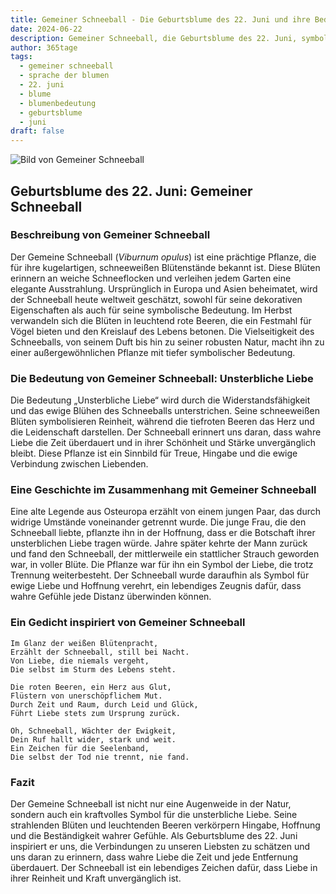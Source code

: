 ```yaml
---
title: Gemeiner Schneeball - Die Geburtsblume des 22. Juni und ihre Bedeutung
date: 2024-06-22
description: Gemeiner Schneeball, die Geburtsblume des 22. Juni, symbolisiert Unsterbliche Liebe. Erfahre mehr über ihre Geschichte, Bedeutung und Symbolik in der Sprache der Blumen.
author: 365tage
tags:
  - gemeiner schneeball
  - sprache der blumen
  - 22. juni
  - blume
  - blumenbedeutung
  - geburtsblume
  - juni
draft: false
---
```


![Bild von Gemeiner Schneeball](https://cdn.pixabay.com/photo/2021/11/12/22/52/viburnum-lantana-6790205_640.jpg#center)


## Geburtsblume des 22. Juni: Gemeiner Schneeball

### Beschreibung von Gemeiner Schneeball

Der Gemeine Schneeball (_Viburnum opulus_) ist eine prächtige Pflanze, die für ihre kugelartigen, schneeweißen Blütenstände bekannt ist. Diese Blüten erinnern an weiche Schneeflocken und verleihen jedem Garten eine elegante Ausstrahlung. Ursprünglich in Europa und Asien beheimatet, wird der Schneeball heute weltweit geschätzt, sowohl für seine dekorativen Eigenschaften als auch für seine symbolische Bedeutung. Im Herbst verwandeln sich die Blüten in leuchtend rote Beeren, die ein Festmahl für Vögel bieten und den Kreislauf des Lebens betonen. Die Vielseitigkeit des Schneeballs, von seinem Duft bis hin zu seiner robusten Natur, macht ihn zu einer außergewöhnlichen Pflanze mit tiefer symbolischer Bedeutung.

### Die Bedeutung von Gemeiner Schneeball: Unsterbliche Liebe

Die Bedeutung „Unsterbliche Liebe“ wird durch die Widerstandsfähigkeit und das ewige Blühen des Schneeballs unterstrichen. Seine schneeweißen Blüten symbolisieren Reinheit, während die tiefroten Beeren das Herz und die Leidenschaft darstellen. Der Schneeball erinnert uns daran, dass wahre Liebe die Zeit überdauert und in ihrer Schönheit und Stärke unvergänglich bleibt. Diese Pflanze ist ein Sinnbild für Treue, Hingabe und die ewige Verbindung zwischen Liebenden.

### Eine Geschichte im Zusammenhang mit Gemeiner Schneeball

Eine alte Legende aus Osteuropa erzählt von einem jungen Paar, das durch widrige Umstände voneinander getrennt wurde. Die junge Frau, die den Schneeball liebte, pflanzte ihn in der Hoffnung, dass er die Botschaft ihrer unsterblichen Liebe tragen würde. Jahre später kehrte der Mann zurück und fand den Schneeball, der mittlerweile ein stattlicher Strauch geworden war, in voller Blüte. Die Pflanze war für ihn ein Symbol der Liebe, die trotz Trennung weiterbesteht. Der Schneeball wurde daraufhin als Symbol für ewige Liebe und Hoffnung verehrt, ein lebendiges Zeugnis dafür, dass wahre Gefühle jede Distanz überwinden können.

### Ein Gedicht inspiriert von Gemeiner Schneeball

```
Im Glanz der weißen Blütenpracht,  
Erzählt der Schneeball, still bei Nacht.  
Von Liebe, die niemals vergeht,  
Die selbst im Sturm des Lebens steht.  

Die roten Beeren, ein Herz aus Glut,  
Flüstern von unerschöpflichem Mut.  
Durch Zeit und Raum, durch Leid und Glück,  
Führt Liebe stets zum Ursprung zurück.  

Oh, Schneeball, Wächter der Ewigkeit,  
Dein Ruf hallt wider, stark und weit.  
Ein Zeichen für die Seelenband,  
Die selbst der Tod nie trennt, nie fand.  
```

### Fazit

Der Gemeine Schneeball ist nicht nur eine Augenweide in der Natur, sondern auch ein kraftvolles Symbol für die unsterbliche Liebe. Seine strahlenden Blüten und leuchtenden Beeren verkörpern Hingabe, Hoffnung und die Beständigkeit wahrer Gefühle. Als Geburtsblume des 22. Juni inspiriert er uns, die Verbindungen zu unseren Liebsten zu schätzen und uns daran zu erinnern, dass wahre Liebe die Zeit und jede Entfernung überdauert. Der Schneeball ist ein lebendiges Zeichen dafür, dass Liebe in ihrer Reinheit und Kraft unvergänglich ist.